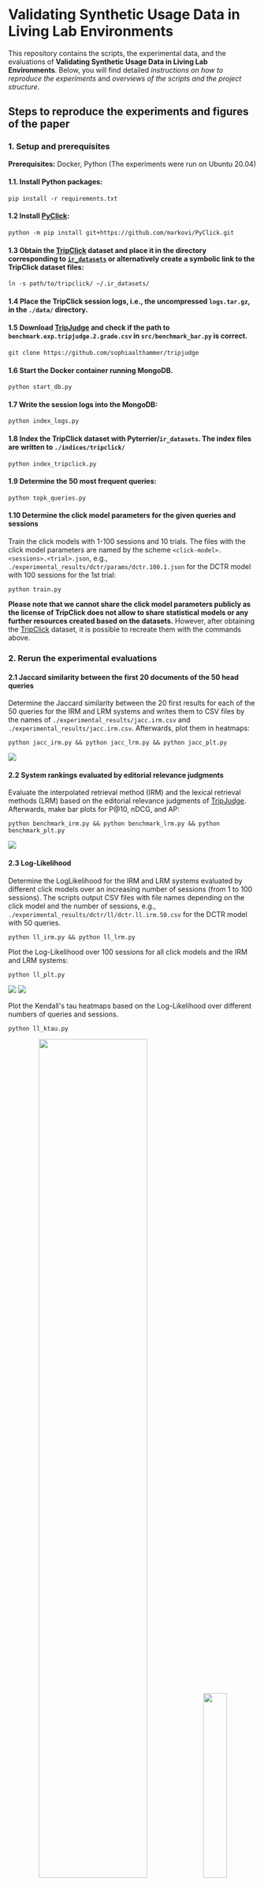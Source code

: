 # Validating Synthetic Usage Data in Living Lab Environments

This repository contains the scripts, the experimental data, and the evaluations of **Validating Synthetic Usage Data in Living Lab Environments**. Below, you will find detailed *instructions on how to reproduce the experiments* and *overviews of the scripts and the project structure*.

## Steps to reproduce the experiments and figures of the paper

### 1. Setup and prerequisites

**Prerequisites:** Docker, Python (The experiments were run on Ubuntu 20.04)

#### 1.1. Install Python packages:
```
pip install -r requirements.txt
```

#### 1.2 Install [PyClick](https://github.com/markovi/PyClick):
```
python -m pip install git+https://github.com/markovi/PyClick.git
```

#### 1.3 Obtain the [TripClick](https://tripdatabase.github.io/tripclick/) dataset and place it in the directory corresponding to [`ir_datasets`](https://ir-datasets.com/tripclick.html) or alternatively create a symbolic link to the TripClick dataset files:
```
ln -s path/to/tripclick/ ~/.ir_datasets/
```

#### 1.4 Place the TripClick session logs, i.e., the uncompressed `logs.tar.gz`, in the `./data/` directory.  

#### 1.5 Download [TripJudge](https://github.com/sophiaalthammer/tripjudge) and check if the path to `benchmark.exp.tripjudge.2.grade.csv` in `src/benchmark_bar.py` is correct.
```
git clone https://github.com/sophiaalthammer/tripjudge
``` 

#### 1.6 Start the Docker container running MongoDB.
```
python start_db.py
```

#### 1.7 Write the session logs into the MongoDB:
```
python index_logs.py
```

#### 1.8 Index the TripClick dataset with Pyterrier/`ir_datasets`. The index files are written to `./indices/tripclick/` 
```
python index_tripclick.py
```

#### 1.9 Determine the 50 most frequent queries:
```
python topk_queries.py
```

#### 1.10 Determine the click model parameters for the given queries and sessions
Train the click models with 1-100 sessions and 10 trials. The files with the click model parameters are named by the scheme `<click-model>.<sessions>.<trial>.json`, e.g., `./experimental_results/dctr/params/dctr.100.1.json` for the DCTR model with 100 sessions for the 1st trial:
```
python train.py
```
**Please note that we cannot share the click model parameters publicly as the license of TripClick does not allow to share statistical models or any further resources created based on the datasets.** However, after obtaining the [TripClick](https://tripdatabase.github.io/tripclick/) dataset, it is possible to recreate them with the commands above.

### 2. Rerun the experimental evaluations

#### 2.1 Jaccard similarity between the first 20 documents of the 50 head queries

Determine the Jaccard similarity between the 20 first results for each of the 50 queries for the IRM and LRM systems and writes them to CSV files by the names of `./experimental_results/jacc.irm.csv` and `./experimental_results/jacc.irm.csv`. Afterwards, plot them in heatmaps:
```
python jacc_irm.py && python jacc_lrm.py && python jacc_plt.py
```
![](./experimental_results/doc/jacc_sim.png)

#### 2.2 System rankings evaluated by editorial relevance judgments
Evaluate the interpolated retrieval method (IRM) and the lexical retrieval methods (LRM)  based on the editorial relevance judgments of [TripJudge](https://github.com/sophiaalthammer/tripjudge). Afterwards, make bar plots for P@10, nDCG, and AP:
```
python benchmark_irm.py && python benchmark_lrm.py && python benchmark_plt.py
```
![](./experimental_results/doc/benchmarks.tripjudge.png)

#### 2.3 Log-Likelihood 
Determine the LogLikelihood for the IRM and LRM systems evaluated by different click models over an increasing number of sessions (from 1 to 100 sessions).	The scripts output CSV files with file names depending on the click model and the number of sessions, e.g., `./experimental_results/dctr/ll/dctr.ll.irm.50.csv` for the DCTR model with 50 queries.
```
python ll_irm.py && python ll_lrm.py
```
Plot the Log-Likelihood over 100 sessions for all click models and the IRM and LRM systems:
```
python ll_plt.py
```
![](./experimental_results/doc/dctr.dcm.sdbn.lrm.5.50.ll.png)
![](./experimental_results/doc/dctr.dcm.sdbn.irm.5.50.ll.png)

Plot the Kendall's tau heatmaps based on the Log-Likelihood over different numbers of queries and sessions.
```
python ll_ktau.py
```
<p align="center">
  <img src="./experimental_results/doc/dctr.ktau.ll.heatmaps.png" width=66% />
  <img src="./experimental_results/doc/dcm.sdbn.ktau.ll.heatmaps.png" width=31% />
</p>

#### Interleaving experiments
Determine the outcomes of interleaving experiments for the IRM and LRM systems.
```
python outcome_irm.py && python outcome_lrm.py
```
Plot the bar chart that compares the outcomes of the IRM and LRM interleaving experiments:
```
python outcome_plt.py
```
![](./experimental_results/doc/bar.plots.outcome.50.png)
Plot the heatmap with the Jaccard similarities between winning and losing queries:
```
python jacc_queries_irm.py
```
<p align="center">
  <img src="./experimental_results/doc/jacc.sim.wins.losses.png" width=45% />
</p>  
Plot the Kendall's tau heatmaps based on the outcome measure and the relative error of Kendall's tau over an increasing number of sessions:  

```
python outcome_ktau.py && python outcome_rel_err.py
```
<p align="center">
  <img src="./experimental_results/doc/ktau.outcome.heatmaps.50.png" width=33% />
  <img src="./experimental_results/doc/dctr.sdbn.dcm.rel.err.png" width=60% />
</p>

## Directories

| Directory | Description |
| --- | --- |
| `./src/` | Contains the Python scripts that are used to reproduce the experiments and figures. |
| `./data/` | Place the TripClick session logs here (the uncompressed `logs.tar.gz`). |
| `./experimental_results/` | Contains the experimental data and figures. |

## Scripts

| Script | Description | Output |
| --- | --- | --- |
| [util.py](./src/util.py) | Contains different utility functions. | - |
| [start_db.py](./src/start_db.py) | Creates and starts a Docker Container running a MongoDB instance. | Docker container running MongoDB |
| [stop_db.py](./src/stop_db.py) | Stops the MongoDB Docker container and optionally removes it. | - |
| [index_tripclick.py](./src/index_tripclick.py) | Indexes the TripClick dataset with ir_datasets | Writes index files to disk, default directory: `./indices/tripclick/` |
| [index_logs.py](./src/index_logs.py) | Parses the sessions logs and writes them into a MongoDB instance. | - |
| [topk_queries.py](./src/topk_queries.py) | Determines the top-k queries and writes them to a csv file. | CSV file containing the top k queries, e.g., `./experimental_results/train.head.50.csv`. |
| [train.py](./src/train.py) | Train a click model with m sessions and n trials | File with click model parameters by the scheme `<click-model>.<sessions>.<trial>.json`, e.g., `./experimental_results/dctr/params/dctr.100.1.json` for the DCTR model with 100 sessions for the 1st trial. |
| [jacc_irm.py](./src/jacc_irm.py) | Determines the Jaccard similarity between the 20 first results for each of the 50 queries for the IRM systems and writes them to a CSV file. | `./experimental_results/jacc.irm.csv` |
| [jacc_lrm.py](./src/jacc_lrm.py) | Determines the Jaccard similarity between the 20 first results for each of the 50 queries for the LRM systems and writes them to a CSV file. | `./experimental_results/jacc.lrm.csv` |
| [jacc_plt.py](./src/jacc_plt.py) | Plots the Jaccard similarity in a heatmap. | `./experimental_results/figures/jacc_sim.pdf` |
| [benchmark_irm.py](./src/benchmark_irm.py) | Evaluates the interpolated retrieval method (IRM) based on the editorial relevance judgments of [TripJudge](https://github.com/sophiaalthammer/tripjudge). | `./experimental_results/benchmark.irm.tripjudge.2.grade.csv` |
| [benchmark_lrm.py](./src/benchmark_lrm.py) | Evaluates the lexical retrieval methods (LRM) based on the editorial relevance judgments of [TripJudge](https://github.com/sophiaalthammer/tripjudge). | `./experimental_results/benchmark.lrm.tripjudge.2.grade.csv` |
| [benchmark_bar.py](./src/benchmark_bar.py) | Plots and compares IRM and LRM systems. | `./experimental_results/figures/benchmarks.tripjudge.pdf` |
| [ll_irm.py](./src/ll_irm.py) | Determines the LogLikelihood for the IRM systems evaluated by different click models over an increasing number of sessions (from 1 to 100 sessions). | Outputs different csv files depending on the click model and number of sessions, e.g., `./experimental_results/dctr/ll/dctr.ll.irm.50.csv` for the DCTR model with 50 queries. |
| [ll_lrm.py](./src/ll_lrm.py) | Determines the LogLikelihood for the LRM systems evaluated by different click models over an increasing number of sessions (from 1 to 100 sessions). | Outputs different csv files depending on the click model and number of sessions, e.g., `dctr.ll.lrm.50.csv` for the DCTR model with 50 queries. |
| [ll_plt.py](./src/ll_plt.py) | Plots the LogLikelihood over an increasing number of sessions for either 5 or 50 queries for the IRM and LRM systems. | `dctr.dcm.sdbn.irm.5.50.ll.pdf` and `dctr.dcm.sdbn.lrm.5.50.ll.pdf` |
| [ll_ktau.py](./src/ll_ktau.py) | Plots the Kendall's tau heatmaps based on the LogLikelihood. | `dctr.ktau.ll.heatmaps.pdf` and `dcm.sdbn.ktau.ll.heatmaps.pdf` |
| [outcome_irm.py](./src/outcome_irm.py) | Determines the outcomes of interleaving experiments for the IRM systems. | `dctr.outcome.irm.50.csv` |
| [outcome_lrm.py](./src/outcome_lrm.py) | Determines the outcomes of interleaving experiments for the LRM systems. | `dctr.outcome.lrm.50.csv` |
| [outcome_bar.py](./src/outcome_bar.py) | Plots the bar chart that compares the outcomes of the IRM and LRM interleaving experiments. | `bar.plots.outcome.50.pdf` |
| [outcome_ktau.py](./src/outcome_ktau.py) | Plots the Kendall's tau heatmaps based on the outcome measure. | `ktau.outcome.heatmaps.pdf` |
| [outcome_rel_err.py](./src/outcome_rel_err.py) | Plots the relative error of Kendall's tau over an increasing number of sessions. | `dctr.sdbn.dcm.rel.err.50.pdf` |
